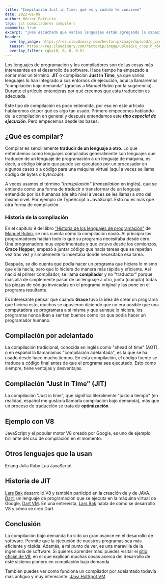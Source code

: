 ```yaml
---
title: "Compilación Just in Time: qué es y cuándo te conviene"
date: 2023-01-09
author: Héctor Patricio
tags: jit compiladores compilers
comments: true
excerpt: "¿Has escuchado que varios lenguajes están agregando la capacidad de compilación Just In Time a sus entornos? Hablemos de qué es y cómo te beneficia."
header:
  overlay_image: https://res.cloudinary.com/hectorip/image/upload/c_crop,h_450,w_1024/v1673577537/DALL_E_2023-01-12_20.38.31_-_a_mechanical_brain_in_the_back_of_a_robot_s_head_made_as_a__membrane__that_is_a_complex_machine_made_of_very_tiny_gears_levers_and_other_mechanical_dexwfs.png
  teaser: https://res.cloudinary.com/hectorip/image/upload/c_crop,h_450,w_1024/v1673577537/DALL_E_2023-01-12_20.38.31_-_a_mechanical_brain_in_the_back_of_a_robot_s_head_made_as_a__membrane__that_is_a_complex_machine_made_of_very_tiny_gears_levers_and_other_mechanical_dexwfs.png
  overlay_filter: rgba(0, 0, 0, 0.5)
---
```


Los lenguajes de programación y los compiladores son de las cosas más interesantes en el desarrollo de software. Hace tiempo ha empezado a sonar más un término: **JIT** o compilación **Just In Time**, ya que varios lenguajes lo han integrado a sus entornos de ejecución, aquí la llamaremos "compilación bajo demanda" (gracias a Manuel Rubio por la sugerencia). Durante el artículo entenderás por qué creemos que esta traducción es adecuada.

Este tipo de compilación es poco entendida, por eso en este artículo hablaremos de por qué es algo tan usado. Primero empecemos hablando de la compilación en general y después entendamos este **_tipo especial de ejecución_**. Pero empecemos desde las bases.

## ¿Qué es compilar?

Compilar es sencillamente **traducir de un lenguaje a otro**. Lo que entendemos como lenguajes compilados generalmente son lenguajes que traducen de un lenguaje de programación a un lenguaje de máquina, es decir, a código binario que puede ser ejecutado por un procesador en algunos casos o a código para una máquina virtual (aquí a veces se llama código de bytes o _bytecode_).

A veces usamos el término _"transpilación"_ (_transpilation_ en inglés), que se entiende como una forma de traducir o transformar de un lenguaje entendido por los humanos (de alto nivel a veces se les llama) a otro del mismo nivel. Por ejemplo de TypeScript a JavaScript. Esto no es más que otra forma de compilación.

### Historia de la compilación

En el capítulo 9 del libro ["Historia de los lenguajes de programación"](https://altenwald.com/historia-de-los-lenguajes-de-programacion) de [Manuel Rubio](https://mobile.twoitter.com/mronerlang), se nos cuenta cómo la compilación nació. Al principio los programadores hacían todo lo que su programa necesitaba desde cero. Una programadora muy experimentada y que estuvo desde los comienzos, **Grace Hopper**, empezó a juntar código que hacía tareas que se repetían vez tras vez y simplemente lo insertaba donde necesitaba esa tarea.

Después, se dio cuenta que podía hacer un programa que hiciera lo mismo que ella hacía, pero que lo hiciera de manera más rápida y eficiente. Así nació el primer compilador, se llama **compilador** y no "traductor" porque más allá de simplemente pasar de un lenguaje a otro, junta (compila) todas las piezas de código invocadas en el programa original y las pone en el programa resultante.

Es interesante pensar que cuando **Grace** tuvo la idea de crear un programa que hiciera esto, muchos se opusieron diciendo que no era posible que una computadora se programara a sí misma y que aunque lo hiciera, los programas nunca iban a ser tan buenos como los que podía hacer un programador humano.

## Compilación por adelantado

La compilación tradicional, conocida en inglés como "ahead of time" (AOT), o en español la llamaríamos "compilación adelantada", es la que se ha usado desde hace mucho tiempo. En esta compilación, el código fuente se traduce a código final antes de que el programa sea ejecutado. Esto como siempre, tiene ventajas y desventajas.

## Compilación "Just in Time" (JIT)

La compilación "Just in time", que significa literalmente "justo a tiempo" (en realidad, español me gustaría llamarla compilación bajo demanda), más que un proceso de traducción se trata de **optimización**.

## Ejemplo con V8

JavaScript y el popular motor V8 creado por Google, es uno de ejemplo brillante del uso de compilación en el momento.

## Otros lenguajes que la usan

Erlang
Julia
Ruby
Lua
JavaScript

## Historia de JIT

[Lars Bak](https://dblp.org/pid/30/2083.html) desarrolló V8 y también participó en la creación de y de JAVA. [Dart](https://dart.dev/), un lenguaje de programación que se ejecuta en la máquina virtual de Google, [Dart VM](https://dart.dev/tools/dart-vm). En una entrevista, [Lars Bak](https://www.youtube.com/watch?v=5q6X0Z9Z1Zs) habla de cómo se desarrolló V8 y cómo se creó Dart.

## Conclusión

La compilación bajo demanda ha sido un gran avance en el desarrollo de software. Permite que la ejecución de nuestros programas sea más eficiente y rápida. Además, a mi punto de ver, es una maravilla de la ingeniería de software. Si quieres aprender más: puedes visitar el [sitio oficial de V8](https://v8.dev/), en el que explican muchas cosas acerca del desarrollo de este sistema pionero en compilación bajo demanda.

También puedes ver como funciona un compilador por adelantado todavía más antiguo y muy interesante: [Java HotSpot VM](https://developers.redhat.com/articles/2021/06/23/how-jit-compiler-boosts-java-performance-openjdk#deoptimization_and_speculation).
